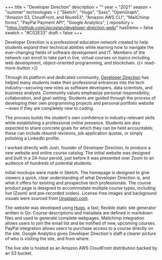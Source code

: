 +++
title = "Developer Direction"
description = ""
year = "2021"
season = "summer"
technologies = [
	"Sketch",
	"Hugo",
	"Sass",
	"OpenGraph",
	"Amazon S3, CloudFront, and Route53",
	"Amazon AWS CLI",
	"MailChimp forms",
	"PayPal Payment API",
	"Google Analytics",
]
repository = "https://github.com/Jpcostan/developer-direction-web/"
hasDemo = false
swatch = "#C02E33"
draft = false
+++

Developer Direction is a professional education network created to help students expand their technical abilities while learning how to navigate the ever-changing fields of software development and IT. Members of the network can enroll to take part in live, virtual courses on topics including web development, object-oriented programming, and blockchain. {{< read-more-button >}}

Through its platform and dedicated community, [Developer Direction](https://www.developerdirection.com) has helped many students make their professional entrances into the tech industry—securing new roles as software developers, data scientists, and business analysts. Community values emphasize personal responsibility, collaboration, and goal-setting. Students are guided through the process of developing their own programming projects and personal portfolio website—even if they are completely new to coding.

The process builds the student's own confidence in industry-relevant skills while establishing a professional online presence. Students are also expected to share concrete goals for which they can be held accountable; these can include résumé revisions, job application quotas, or simply polishing a LinkedIn profile.

I worked directly with Josh, founder of Developer Direction, to produce a new website and online course catalog. The initial website was designed and built in a 24-hour period, just before it was presented over Zoom to an audience of hundreds of potential students.

Initial mockups were made in Sketch. The homepage is designed to give viewers a quick, clear understanding of what Developer Direction is, and what it offers for existing and prospective tech professionals. The course product page is designed to accommodate multiple course types, including live (Zoom) and pre-recorded (video). License-free images and background visuals were sourced from [Unsplash.com](https://unsplash.com).

The website was developed using [Hugo](https://gohugo.io), a fast, flexible static site generator written in Go. Course descriptions and metadata are defined in markdown files and used to generate complete webpages. Mailchimp integration allows users to join the email list and be notified of new, upcoming courses. PayPal integration allows users to purchase access to a course directly on the site. Google Analytics gives Developer Direction's staff a clearer picture of who is visiting the site, and from where.

The live site is hosted as an Amazon AWS CloudFront distribution backed by an S3 bucket.
